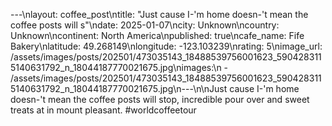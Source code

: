 ---\nlayout: coffee_post\ntitle: "Just cause I-'m home doesn-'t mean the coffee posts will s"\ndate: 2025-01-07\ncity: Unknown\ncountry: Unknown\ncontinent: North America\npublished: true\ncafe_name: Fife Bakery\nlatitude: 49.268149\nlongitude: -123.103239\nrating: 5\nimage_url: /assets/images/posts/202501/473035143_18488539756001623_5904283115140631792_n_18044187770021675.jpg\nimages:\n  - /assets/images/posts/202501/473035143_18488539756001623_5904283115140631792_n_18044187770021675.jpg\n---\n\nJust cause I-'m home doesn-'t mean the coffee posts will stop, incredible pour over and sweet treats at in mount pleasant. #worldcoffeetour